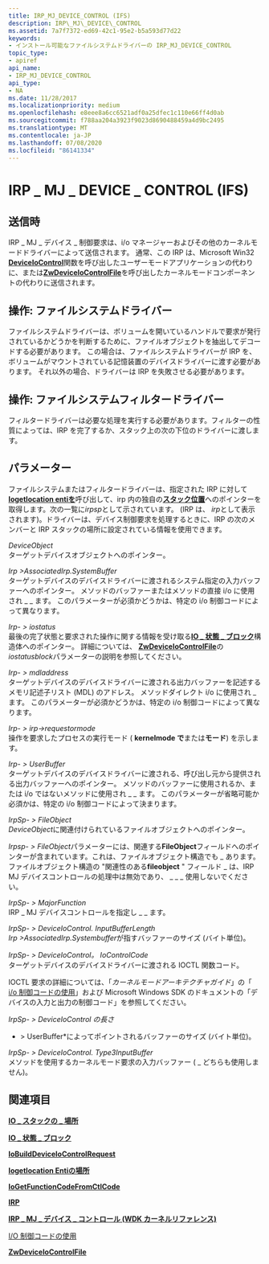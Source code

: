 ```yaml
---
title: IRP_MJ_DEVICE_CONTROL (IFS)
description: IRP\_MJ\_DEVICE\_CONTROL
ms.assetid: 7a7f7372-ed69-42c1-95e2-b5a593d77d22
keywords:
- インストール可能なファイルシステムドライバーの IRP_MJ_DEVICE_CONTROL
topic_type:
- apiref
api_name:
- IRP_MJ_DEVICE_CONTROL
api_type:
- NA
ms.date: 11/28/2017
ms.localizationpriority: medium
ms.openlocfilehash: e8eee8a6cc6521adf0a25dfec1c110e66ff4d0ab
ms.sourcegitcommit: f788aa204a3923f9023d8690488459a4d9bc2495
ms.translationtype: MT
ms.contentlocale: ja-JP
ms.lasthandoff: 07/08/2020
ms.locfileid: "86141334"
---
```

# <a name="irp_mj_device_control-ifs"></a>IRP \_ MJ \_ DEVICE \_ CONTROL (IFS)


## <a name="when-sent"></a>送信時


IRP \_ MJ \_ デバイス \_ 制御要求は、i/o マネージャーおよびその他のカーネルモードドライバーによって送信されます。 通常、この IRP は、Microsoft Win32 [**DeviceIoControl**](https://docs.microsoft.com/windows/desktop/api/ioapiset/nf-ioapiset-deviceiocontrol)関数を呼び出したユーザーモードアプリケーションの代わりに、または[**ZwDeviceIoControlFile**](https://msdn.microsoft.com/library/windows/hardware/ff566441)を呼び出したカーネルモードコンポーネントの代わりに送信されます。

## <a name="operation-file-system-drivers"></a>操作: ファイルシステムドライバー


ファイルシステムドライバーは、ボリュームを開いているハンドルで要求が発行されているかどうかを判断するために、ファイルオブジェクトを抽出してデコードする必要があります。 この場合は、ファイルシステムドライバーが IRP を、ボリュームがマウントされている記憶装置のデバイスドライバーに渡す必要があります。 それ以外の場合、ドライバーは IRP を失敗させる必要があります。

## <a name="operation-file-system-filter-drivers"></a>操作: ファイルシステムフィルタードライバー


フィルタードライバーは必要な処理を実行する必要があります。フィルターの性質によっては、IRP を完了するか、スタック上の次の下位のドライバーに渡します。

## <a name="parameters"></a>パラメーター


ファイルシステムまたはフィルタードライバーは、指定された IRP に対して[**Iogetlocation entiを**](https://docs.microsoft.com/windows-hardware/drivers/ddi/wdm/nf-wdm-iogetcurrentirpstacklocation)呼び出して、irp 内の独自の[**スタック位置**](https://docs.microsoft.com/windows-hardware/drivers/ddi/wdm/ns-wdm-_io_stack_location)へのポインターを取得します。次の一覧に*irpsp*として示されています。 (IRP は、 *irp*として表示されます)。ドライバーは、デバイス制御要求を処理するときに、IRP の次のメンバーと IRP スタックの場所に設定されている情報を使用できます。

<a href="" id="deviceobject"></a>*DeviceObject*  
ターゲットデバイスオブジェクトへのポインター。

<a href="" id="irp--associatedirp-systembuffer"></a>*Irp &gt;AssociatedIrp.SystemBuffer*  
ターゲットデバイスのデバイスドライバーに渡されるシステム指定の入力バッファーへのポインター。 メソッドのバッファーまたはメソッドの直接 i/o に使用され \_ \_ ます。 このパラメーターが必須かどうかは、特定の i/o 制御コードによって異なります。

<a href="" id="irp--iostatus"></a>*Irp- &gt; iostatus*  
最後の完了状態と要求された操作に関する情報を受け取る[**IO \_ 状態 \_ ブロック**](https://docs.microsoft.com/windows-hardware/drivers/ddi/wdm/ns-wdm-_io_status_block)構造体へのポインター。 詳細については、 [**ZwDeviceIoControlFile**](https://msdn.microsoft.com/library/windows/hardware/ff566441)の*iostatusblock*パラメーターの説明を参照してください。

<a href="" id="irp--mdladdress"></a>*Irp- &gt; mdladdress*  
ターゲットデバイスのデバイスドライバーに渡される出力バッファーを記述するメモリ記述子リスト (MDL) のアドレス。 メソッドダイレクト i/o に使用され \_ ます。 このパラメーターが必須かどうかは、特定の i/o 制御コードによって異なります。

<a href="" id="irp--requestormode"></a>*Irp- &gt; irp->requestormode*  
操作を要求したプロセスの実行モード ( **kernelmode で**または**モード**) を示します。

<a href="" id="irp--userbuffer"></a>*Irp- &gt; UserBuffer*  
ターゲットデバイスのデバイスドライバーに渡される、呼び出し元から提供される出力バッファーへのポインター。 メソッドのバッファーに使用されるか、または i/o ではないメソッドに使用され \_ \_ ます。 このパラメーターが省略可能か必須かは、特定の i/o 制御コードによって決まります。

<a href="" id="irpsp--fileobject"></a>*IrpSp- &gt; FileObject*  
*DeviceObject*に関連付けられているファイルオブジェクトへのポインター。

*Irpsp- &gt; FileObject*パラメーターには、関連する**FileObject**フィールドへのポインターが含まれています。これは、ファイルオブジェクト構造でも \_ あります。 ファイルオブジェクト構造の "関連性のある**fileobject** " フィールド \_ は、IRP MJ デバイスコントロールの処理中は無効であり、 \_ \_ \_ 使用しないでください。

<a href="" id="irpsp--majorfunction"></a>*IrpSp- &gt; MajorFunction*  
IRP \_ MJ デバイスコントロールを指定し \_ \_ ます。

<a href="" id="irpsp--parameters-deviceiocontrol-inputbufferlength"></a>*IrpSp- &gt; DeviceIoControl. InputBufferLength*  
*Irp &gt;AssociatedIrp.Systembuffer*が指すバッファーのサイズ (バイト単位)。

<a href="" id="irpsp--parameters-deviceiocontrol-iocontrolcode"></a>*IrpSp- &gt; DeviceIoControl。 IoControlCode*  
ターゲットデバイスのデバイスドライバーに渡される IOCTL 関数コード。

IOCTL 要求の詳細については、「*カーネルモードアーキテクチャガイド*」の「 [i/o 制御コードの使用](https://docs.microsoft.com/windows-hardware/drivers/kernel/using-i-o-control-codes)」および Microsoft Windows SDK のドキュメントの「デバイスの入力と出力の制御コード」を参照してください。

<a href="" id="irpsp--parameters-deviceiocontrol-outputbufferlength"></a>*IrpSp- &gt; DeviceIoControl の長さ*  
* &gt; UserBuffer*によってポイントされるバッファーのサイズ (バイト単位)。

<a href="" id="irpsp--parameters-deviceiocontrol-type3inputbuffer"></a>*IrpSp- &gt; DeviceIoControl. Type3InputBuffer*  
メソッドを使用するカーネルモード要求の入力バッファー ( \_ どちらも使用しません)。

## <a name="see-also"></a>関連項目


[**IO \_ スタックの \_ 場所**](https://docs.microsoft.com/windows-hardware/drivers/ddi/wdm/ns-wdm-_io_stack_location)

[**IO \_ 状態 \_ ブロック**](https://docs.microsoft.com/windows-hardware/drivers/ddi/wdm/ns-wdm-_io_status_block)

[**IoBuildDeviceIoControlRequest**](https://docs.microsoft.com/windows-hardware/drivers/ddi/wdm/nf-wdm-iobuilddeviceiocontrolrequest)

[**Iogetlocation Entiの場所**](https://docs.microsoft.com/windows-hardware/drivers/ddi/wdm/nf-wdm-iogetcurrentirpstacklocation)

[**IoGetFunctionCodeFromCtlCode**](https://docs.microsoft.com/windows-hardware/drivers/ddi/wdm/nf-wdm-iogetfunctioncodefromctlcode)

[**IRP**](https://docs.microsoft.com/windows-hardware/drivers/ddi/wdm/ns-wdm-_irp)

[**IRP \_ MJ \_ デバイス \_ コントロール (WDK カーネルリファレンス)**](https://docs.microsoft.com/windows-hardware/drivers/kernel/irp-mj-device-control)

[I/O 制御コードの使用](https://docs.microsoft.com/windows-hardware/drivers/kernel/using-i-o-control-codes)

[**ZwDeviceIoControlFile**](https://msdn.microsoft.com/library/windows/hardware/ff566441)

 

 







